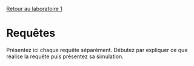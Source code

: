 [Retour au laboratoire 1](../TP1/)

# Requêtes

Présentez ici chaque requête séparément. 
Débutez par expliquer ce que réalise la 
requête puis présentez sa simulation.